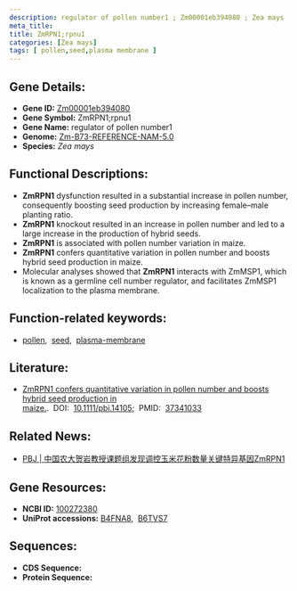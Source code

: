```yaml
---
description: regulator of pollen number1 ; Zm00001eb394080 ; Zea mays
meta_title:
title: ZmRPN1;rpnu1
categories: [Zea mays]
tags: [ pollen,seed,plasma membrane ]
---
```


## Gene Details:
- **Gene ID:**	[Zm00001eb394080](https://www.maizegdb.org/gene_center/gene/Zm00001eb394080)
- **Gene Symbol:** ZmRPN1;rpnu1
- **Gene Name:** regulator of pollen number1
- **Genome:** [Zm-B73-REFERENCE-NAM-5.0](https://www.maizegdb.org/genome/assembly/Zm-B73-REFERENCE-NAM-5.0)
- **Species:** *Zea mays*

## Functional Descriptions:
   - **ZmRPN1** dysfunction resulted in a substantial increase in pollen number, consequently boosting seed production by increasing female–male planting ratio.
   - **ZmRPN1** knockout resulted in an increase in pollen number and led to a large increase in the production of hybrid seeds.
   - **ZmRPN1** is associated with pollen number variation in maize.
   - **ZmRPN1** confers quantitative variation in pollen number and boosts hybrid seed production in maize.
   - Molecular analyses showed that **ZmRPN1** interacts with ZmMSP1, which is known as a germline cell number regulator, and facilitates ZmMSP1 localization to the plasma membrane.

## Function-related keywords:
- [pollen](/tags/pollen/),&nbsp;&nbsp;[seed](/tags/seed/),&nbsp;&nbsp;[plasma-membrane](/tags/plasma-membrane/)

## Literature:
   - [ZmRPN1 confers quantitative variation in pollen number and boosts hybrid seed production in maize.]( https://onlinelibrary.wiley.com/doi/10.1111/pbi.14105).&nbsp;&nbsp;DOI:&nbsp;&nbsp;[10.1111/pbi.14105](https://onlinelibrary.wiley.com/doi/10.1111/pbi.14105);&nbsp;&nbsp;PMID:&nbsp;&nbsp;[37341033](https://pubmed.ncbi.nlm.nih.gov/37341033/)

## Related News:
   - [PBJ | 中国农大贺岩教授课题组发现调控玉米花粉数量关键特异基因ZmRPN1](https://mp.weixin.qq.com/s/AodLIhzfADrHhE3yibz8Yw)

## Gene Resources:
- **NCBI ID:** [100272380](https://www.ncbi.nlm.nih.gov/gene/?term=100272380)
- **UniProt accessions:** [B4FNA8](https://www.uniprot.org/uniprotkb/B4FNA8/entry),&nbsp;&nbsp;[B6TVS7](https://www.uniprot.org/uniprotkb/B6TVS7/entry)



## Sequences:
- **CDS Sequence:**
- **Protein Sequence:**
